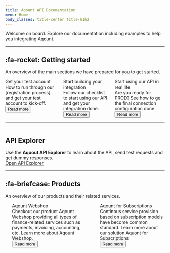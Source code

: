 ```yaml
---
title: Aqount API Documentation
menu: Home
body_classes: title-center title-h1h2
---
```


Welcome on board. Explore our documentation including examples to help you integrating Aqount.

---

## :fa-rocket: Getting started
An overview of the main sections we have prepared for you to get started.

<div class="columns col-oneline getting-started">
  <div class="column col-4">
      <div class="card">
          <div class="card-body">
            <div class="icon"><i class="fa fa-wpforms"></i></div>
            <div class="title">Get your test account</div>
            <div class="teaser">How to run through our [registration process] and get your test account to kick-off.</div>
           </div>
          <div class="card-footer"><button class="btn btn-sm btn-primary">Read more</button></div>
      </div>
  </div>
  <div class="column col-4">
      <div class="card">
          <div class="card-body">
            <div class="icon"><i class="fa fa-clipboard"></i></div>
            <div class="title">Start building your integration</div>
            <div class="teaser">Follow our checklist to start using our API and get your integration done.</div>
           </div>
          <div class="card-footer"><button class="btn btn-sm btn-primary">Read more</button></div>
      </div>
  </div>
  <div class="column col-4">
      <div class="card">
          <div class="card-body">
            <div class="icon"><i class="fa fa-plug"></i></div>
            <div class="title">Start using our API in real life</div>
            <div class="teaser">Are you ready for PROD? See how to ge the final connection configuration done.</div>
           </div>
          <div class="card-footer"><button class="btn btn-sm btn-primary">Read more</button></div>
      </div>
  </div>
</div>

---

<div class="columns col-oneline api-explorer">
  <div class="column col-12">
      <div class="card">
          <div class="card-body">
                <h2>API Explorer <i class="fa fa-code"></i></h2>
                <div class="teaser">Use the <strong>Aquout API Explorer</strong> to learn about the API, send test requests and get dummy responses.</div>
                <a class="btn btn-sm btn-primary" href="https://bfs-dev-aqi-apim.developer.azure-api.net/" target="_blank">Open API Explorer</a>
           </div>
      </div>  
  </div>
</div>

---

## :fa-briefcase: Products
An overview of our products and their related services.

<div class="columns col-oneline products">
  <div class="column col-6">
      <div class="card">
          <div class="card-body">
             <div class="columns">
                <div class="column col-auto icon"><i class="fa fa-shopping-bag"></i></div>
                    <div class="column">
                        <div class="title">Aqount Webshop</div>
                        <div class="teaser">Checkout our product Aqount Webshop providing all types of finance-related services such as payments, invoicing, accounting, etc. Learn more about Aqount Webshop.</div>
                        <button class="btn btn-sm">Read more</button>
                    </div>
                </div>
           </div>
      </div>  
  </div>
  <div class="column col-6">
      <div class="card">
          <div class="card-body">
             <div class="columns">
                <div class="column col-auto icon"><i class="fa fa-tag"></i></div>
                    <div class="column">
                        <div class="title">Aqount for Subscriptions</div>
                        <div class="teaser">Continous service provision based on subscription models have become common standard. Learn more about our solution Aquont for Subscriptions</div>
                        <button class="btn btn-sm">Read more</button>
                    </div>
                </div>
           </div>
      </div>
  </div>
</div>
